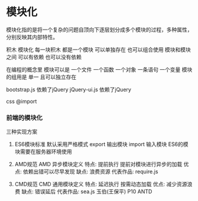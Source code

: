 # 模块化
模块化指的是将一个复杂的问题自顶向下逐层划分成多个模块的过程，多种属性，分别反映其内部特性。

积木 模块化
每一块积木 都是一个模块 可以单独存在 也可以组合使用
模块和模块之间 可以有依赖 也可以没有依赖

在编程的概念里 模块可以是
一个文件
一个函数
一个对象
一条语句
一个变量
模块的组用是 单一 且可以独立存在

bootstrap.js 依赖了jQuery
jQuery-ui.js 依赖了jQuery

css @import

### 前端的模块化
三种实现方案

1. ES6模块标准 
默认采用严格模式
export 输出模块
import 输入模块
ES6的模块需要在服务器环境使用

2. AMD规范
AMD 异步模块定义
特点: 提前执行 提前对模块进行异步的加载
优点: 依赖出错可以尽早发现
缺点: 浪费资源
代表作品: require.js

3. CMD规范
CMD 通用模块定义
特点: 延迟执行 按需动态加载
优点: 减少资源浪费
缺点: 错误延后
代表作品: sea.js   玉伯(王保平)  P10  ANTD

